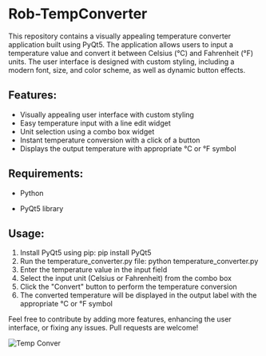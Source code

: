 # Rob-TempConverter

This repository contains a visually appealing temperature converter application built using PyQt5. The application allows users to input a temperature value and convert it between Celsius (°C) and Fahrenheit (°F) units. The user interface is designed with custom styling, including a modern font, size, and color scheme, as well as dynamic button effects.

## Features:

* Visually appealing user interface with custom styling
* Easy temperature input with a line edit widget
* Unit selection using a combo box widget
* Instant temperature conversion with a click of a button
* Displays the output temperature with appropriate °C or °F symbol

## Requirements:

* Python 

* PyQt5 library

## Usage:

1. Install PyQt5 using pip: pip install PyQt5
2. Run the temperature_converter.py file: python temperature_converter.py
3. Enter the temperature value in the input field
4. Select the input unit (Celsius or Fahrenheit) from the combo box
5. Click the "Convert" button to perform the temperature conversion
6. The converted temperature will be displayed in the output label with the appropriate °C or °F symbol

Feel free to contribute by adding more features, enhancing the user interface, or fixing any issues. Pull requests are welcome!

![Temp Conver](https://github.com/Kinginrob/Rob-TempConverter/assets/89039139/e7422782-e22e-4950-8a2e-0839202dfb37)
